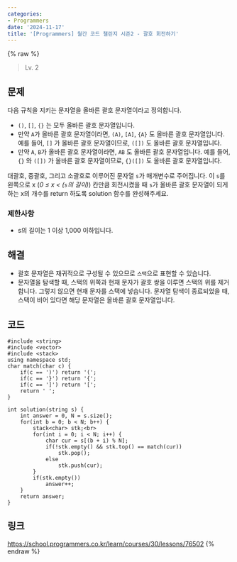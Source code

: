 ```yaml
---
categories:
- Programmers
date: '2024-11-17'
title: '[Programmers] 월간 코드 챌린지 시즌2 - 괄호 회전하기'
---
```


{% raw %}
> Lv. 2<br>

## 문제
다음 규칙을 지키는 문자열을 올바른 괄호 문자열이라고 정의합니다.

-   `()`,  `[]`,  `{}`  는 모두 올바른 괄호 문자열입니다.
-   만약  `A`가 올바른 괄호 문자열이라면,  `(A)`,  `[A]`,  `{A}`  도 올바른 괄호 문자열입니다. 예를 들어,  `[]`  가 올바른 괄호 문자열이므로,  `([])`  도 올바른 괄호 문자열입니다.
-   만약  `A`,  `B`가 올바른 괄호 문자열이라면,  `AB`  도 올바른 괄호 문자열입니다. 예를 들어,  `{}`  와  `([])`  가 올바른 괄호 문자열이므로,  `{}([])`  도 올바른 괄호 문자열입니다.

대괄호, 중괄호, 그리고 소괄호로 이루어진 문자열  `s`가 매개변수로 주어집니다. 이  `s`를 왼쪽으로 x (_0 ≤ x < (`s`의 길이)_) 칸만큼 회전시켰을 때  `s`가 올바른 괄호 문자열이 되게 하는 x의 개수를 return 하도록 solution 함수를 완성해주세요.

### 제한사항
-   s의 길이는 1 이상 1,000 이하입니다.

## 해결
- 괄호 문자열은 재귀적으로 구성될 수 있으므로 `스택`으로 표현할 수 있습니다.
- 문자열을 탐색할 때, 스택의 위쪽과 현재 문자가 괄호 쌍을 이루면 스택의 위를 제거합니다. 그렇지 않으면 현재 문자를 스택에 넣습니다. 문자열 탐색이 종료되었을 때, 스택이 비어 있다면 해당 문자열은 올바른 괄호 문자열입니다.

## 코드
```
#include <string>
#include <vector>
#include <stack>
using namespace std;
char match(char c) {
    if(c == ')') return '(';
    if(c == '}') return '{';
    if(c == ']') return '[';
    return ' ';
}

int solution(string s) {
    int answer = 0, N = s.size();
    for(int b = 0; b < N; b++) {
        stack<char> stk;<br>
        for(int i = 0; i < N; i++) {
            char cur = s[(b + i) % N];
            if(!stk.empty() && stk.top() == match(cur))
                stk.pop();
            else
                stk.push(cur);
        }
        if(stk.empty())
            answer++;
    }
    return answer;
}
```

## 링크
https://school.programmers.co.kr/learn/courses/30/lessons/76502
{% endraw %}